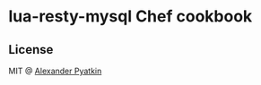 # lua-resty-mysql Chef cookbook

## License
MIT @ [Alexander Pyatkin](https://github.com/aspyatkin)
